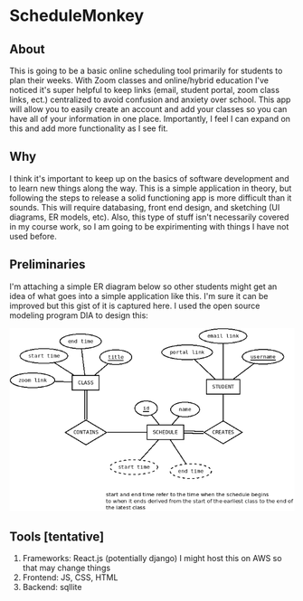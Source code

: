 # ScheduleMonkey

## About
This is going to be a basic online scheduling tool primarily for students to plan their weeks. With Zoom classes and online/hybrid education I've noticed it's super helpful to keep links (email, student portal, zoom class links, ect.) centralized to avoid confusion and anxiety over school. This app will allow you to easily create an account and add your classes so you can have all of your information in one place. Importantly, I feel I can expand on this and add more functionality as I see fit.

## Why
I think it's important to keep up on the basics of software development and to learn new things along the way. This is a simple application in theory, but following the steps to release a solid functioning app is more difficult than it sounds. This will require databasing, front end design, and sketching (UI diagrams, ER models, etc). Also, this type of stuff isn't necessarily covered in my course work, so I am going to be expirimenting with things I have not used before.

## Preliminaries
I'm attaching a simple ER diagram below so other students might get an idea of what goes into a simple application like this. I'm sure it can be improved but this gist of it is captured here. I used the open source modeling program DIA to design this:

![ER DIAGRAM PICTURE](https://raw.githubusercontent.com/alex-zaykowski/ScheduleMonkey/main/ER_Diagram/ER_Diagram.png)


## Tools [tentative]
1. Frameworks: React.js (potentially django) I might host this on AWS so that may change things
2. Frontend: JS, CSS, HTML
2. Backend: sqllite
